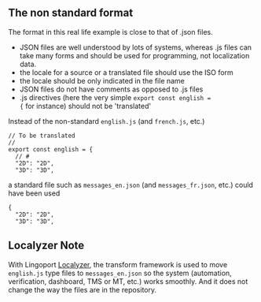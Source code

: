 ## The non standard format
The format in this real life example is close to that of .json files. 
* JSON files are well understood by lots of systems, whereas .js files can take many forms and should be used for programming, not localization data. 
* the locale for a source or a translated file should use the ISO form
* the locale should be only indicated in the file name
* JSON files do not have comments as opposed to .js files
* .js directives (here the very simple <code>export const english = {</code> for instance) should not be 'translated'

Instead of the non-standard <code>english.js</code> (and <code>french.js</code>, etc.)

    // To be translated
    //
    export const english = {
      // #
      "2D": "2D",
      "3D": "3D",


a standard file such as <code>messages_en.json</code>  (and <code>messages_fr.json</code>, etc.) could have been used

    {
      "2D": "2D",
      "3D": "3D",

## Localyzer Note
With Lingoport [Localyzer](https://lingoport.com/software-internationalization-products/localyzer-localization-automation/), the transform framework is used to move <code>english.js</code> type files to <code>messages_en.json</code> so the system (automation, verification, dashboard, TMS or MT, etc.) works smoothly.
And it does not change the way the files are in the repository.
